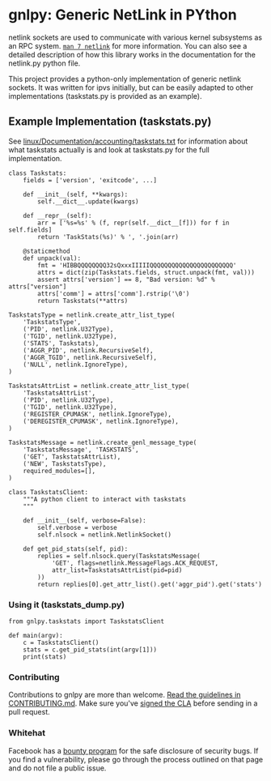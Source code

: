# gnlpy: Generic NetLink in PYthon

netlink sockets are used to communicate with various kernel subsystems as
an RPC system.  [`man 7 netlink`](http://man7.org/linux/man-pages/man7/netlink.7.html)
for more information.  You can also see a detailed description of how this
library works in the documentation for the netlink.py python file.

This project provides a python-only implementation of generic netlink
sockets.  It was written for ipvs initially, but can be easily adapted to
other implementations (taskstats.py is provided as an example).

## Example Implementation (taskstats.py)

See
[linux/Documentation/accounting/taskstats.txt](https://www.kernel.org/doc/Documentation/accounting/taskstats.txt)
for information about what taskstats actually is and look at taskstats.py
for the full implementation.

    class Taskstats:
        fields = ['version', 'exitcode', ...]

        def __init__(self, **kwargs):
            self.__dict__.update(kwargs)

        def __repr__(self):
            arr = ['%s=%s' % (f, repr(self.__dict__[f])) for f in self.fields]
            return 'TaskStats(%s)' % ', '.join(arr)

        @staticmethod
        def unpack(val):
            fmt = 'HIBBQQQQQQQQ32sQxxxIIIIIQQQQQQQQQQQQQQQQQQQQQQQ'
            attrs = dict(zip(Taskstats.fields, struct.unpack(fmt, val)))
            assert attrs['version'] == 8, "Bad version: %d" % attrs["version"]
            attrs['comm'] = attrs['comm'].rstrip('\0')
            return Taskstats(**attrs)

    TaskstatsType = netlink.create_attr_list_type(
        'TaskstatsType',
        ('PID', netlink.U32Type),
        ('TGID', netlink.U32Type),
        ('STATS', Taskstats),
        ('AGGR_PID', netlink.RecursiveSelf),
        ('AGGR_TGID', netlink.RecursiveSelf),
        ('NULL', netlink.IgnoreType),
    )

    TaskstatsAttrList = netlink.create_attr_list_type(
        'TaskstatsAttrList',
        ('PID', netlink.U32Type),
        ('TGID', netlink.U32Type),
        ('REGISTER_CPUMASK', netlink.IgnoreType),
        ('DEREGISTER_CPUMASK', netlink.IgnoreType),
    )

    TaskstatsMessage = netlink.create_genl_message_type(
        'TaskstatsMessage', 'TASKSTATS',
        ('GET', TaskstatsAttrList),
        ('NEW', TaskstatsType),
        required_modules=[],
    )

    class TaskstatsClient:
        """A python client to interact with taskstats
        """

        def __init__(self, verbose=False):
            self.verbose = verbose
            self.nlsock = netlink.NetlinkSocket()

        def get_pid_stats(self, pid):
            replies = self.nlsock.query(TaskstatsMessage(
                'GET', flags=netlink.MessageFlags.ACK_REQUEST,
                attr_list=TaskstatsAttrList(pid=pid)
            ))
            return replies[0].get_attr_list().get('aggr_pid').get('stats')

### Using it (taskstats_dump.py)

    from gnlpy.taskstats import TaskstatsClient

    def main(argv):
        c = TaskstatsClient()
        stats = c.get_pid_stats(int(argv[1]))
        print(stats)

### Contributing
Contributions to gnlpy are more than welcome. [Read the guidelines in CONTRIBUTING.md](CONTRIBUTING.md).
Make sure you've [signed the CLA](https://code.facebook.com/cla) before sending in a pull request.

### Whitehat

Facebook has a [bounty program](https://www.facebook.com/whitehat/) for
the safe disclosure of security bugs. If you find a vulnerability, please
go through the process outlined on that page and do not file a public issue.

